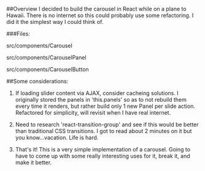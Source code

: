 ##Overview
I decided to build the carousel in React while on a plane to Hawaii. There is no internet so this could probably use some refactoring. I did it the simplest way I could think of. 

###Files:

src/components/Carousel

src/components/CarouselPanel

src/components/CarouselButton


##Some considerations:

1. If loading slider content via AJAX, consider cacheing solutions. I originally stored the panels in 'this.panels' so as to not rebuild them every time it renders, but rather build only 1 new Panel per slide action. Refactored for simplicity, will revisit when I have real internet.

2. Need to research 'react-transition-group' and see if this would be better than traditional CSS transitions. I got to read about 2 minutes on it but you know...vacation. Life is hard.

3. That's it! This is a very simple implementation of a carousel. Going to have to come up with some really interesting uses for it, break it, and make it better.

